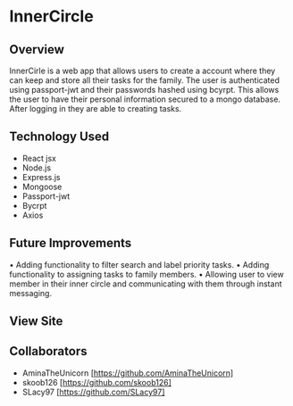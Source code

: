 # InnerCircle

## Overview

InnerCirle is a web app that allows users to create a account where they can keep and store all their tasks for the family. The user is authenticated using passport-jwt and their passwords hashed using bcyrpt. This allows the user to have their personal information secured to a mongo database. After logging in they are able to creating tasks.

## Technology Used
-	React jsx
-	Node.js
-	Express.js
-	Mongoose
-	Passport-jwt
-	Bycrpt
-	Axios
## Future Improvements
•	Adding functionality to filter search and label priority tasks.
•	Adding functionality to assigning tasks to family members.
•	Allowing user to view member in their inner circle and communicating with them through instant messaging.
## View Site

## Collaborators 
- AminaTheUnicorn [https://github.com/AminaTheUnicorn]
- skoob126 [https://github.com/skoob126]
- SLacy97 [https://github.com/SLacy97]


